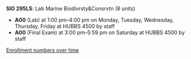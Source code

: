 **SIO 295LS**: Lab Marine Biodivrsty&Consrvtn (8 units)

- **A00** (Lab) at 1:00 pm–4:00 pm on Monday, Tuesday, Wednesday, Thursday, Friday at HUBBS 4500 by staff
- **A00** (Final Exam) at 3:00 pm–5:59 pm on Saturday at HUBBS 4500 by staff

[Enrollment numbers over time](./SIO295LS.tsv)
